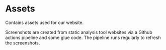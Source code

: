 # Assets

Contains assets used for our website.

Screenshots are created from static analysis tool websites via a Github actions
pipeline and some glue code. The pipeline runs regularly to refresh the
screenshots.
